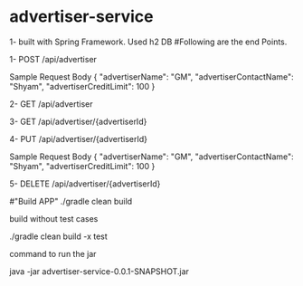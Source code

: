# advertiser-service
1- built with Spring Framework. Used h2 DB
#Following are the end Points.

1- POST /api/advertiser

Sample Request Body
  {
        "advertiserName": "GM",
        "advertiserContactName": "Shyam",
        "advertiserCreditLimit": 100
   }   

2- GET  /api/advertiser

3- GET /api/advertiser/{advertiserId}

4- PUT /api/advertiser/{advertiserId}

Sample Request Body
{
        "advertiserName": "GM",
        "advertiserContactName": "Shyam",
        "advertiserCreditLimit": 100
 }  
   
 5- DELETE /api/advertiser/{advertiserId}
 
 
 #"Build APP"
 ./gradle clean build
 
 build without test cases
 
 ./gradle clean build -x test
 
 command to run the jar
 
 java -jar advertiser-service-0.0.1-SNAPSHOT.jar
 